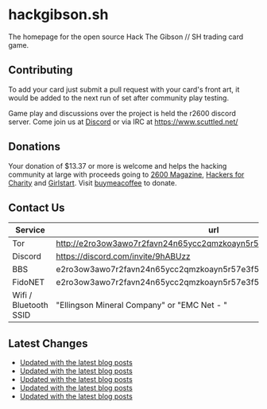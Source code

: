 # hackgibson.sh
The homepage for the open source Hack The Gibson // SH trading card game.


## Contributing

To add your card just submit a pull request with your card's front art, it would be added to the next run of set after community play testing.

Game play and discussions over the project is held the r2600 discord server. Come join us at [Discord](https://discord.com/invite/9hABUzz) or via IRC at https://www.scuttled.net/


## Donations

Your donation of $13.37 or more is welcome and helps the hacking community at large with proceeds going to [2600 Magazine](https://2600.com/), [Hackers for Charity](https://hackersforcharity.org) and [Girlstart](https://girlstart.org).  Visit [buymeacoffee](https://www.buymeacoffee.com/hackgibson.sh) to donate.


## Contact Us

Service | url
-|-
Tor | http://e2ro3ow3awo7r2favn24n65ycc2qmzkoayn5r57e3f56nvjwdcgg32ad.onion
Discord | https://discord.com/invite/9hABUzz
BBS | e2ro3ow3awo7r2favn24n65ycc2qmzkoayn5r57e3f56nvjwdcgg32ad.onion:23
FidoNET | e2ro3ow3awo7r2favn24n65ycc2qmzkoayn5r57e3f56nvjwdcgg32ad.onion:24554
Wifi / Bluetooth SSID | "Ellingson Mineral Company" or "EMC Net - <fidonet address>"

## Latest Changes
<!-- BLOG-POST-LIST:START -->
- [Updated with the latest blog posts](https://github.com/DFW2600/hackgibson.sh/commit/85e8c246d19251edbb75441a6ea3a2dbc6c4e550)
- [Updated with the latest blog posts](https://github.com/DFW2600/hackgibson.sh/commit/18b31c17bb513536634fd7d68626c9a1d7de21e1)
- [Updated with the latest blog posts](https://github.com/DFW2600/hackgibson.sh/commit/984e204ea5e1bd111f30f79803f9a6779caff82b)
- [Updated with the latest blog posts](https://github.com/DFW2600/hackgibson.sh/commit/56ddbbe0029c6d4e5853bbce646a4d48a9e265a9)
- [Updated with the latest blog posts](https://github.com/DFW2600/hackgibson.sh/commit/d948872c9c74f1069ab6dbcfe3215c3cb93df051)
<!-- BLOG-POST-LIST:END -->

